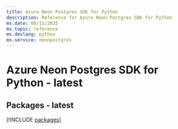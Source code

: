 ```yaml
---
title: Azure Neon Postgres SDK for Python
description: Reference for Azure Neon Postgres SDK for Python
ms.date: 08/11/2025
ms.topic: reference
ms.devlang: python
ms.service: neonpostgres
---
```

# Azure Neon Postgres SDK for Python - latest
## Packages - latest
[!INCLUDE [packages](neon-postgres-index.md)]